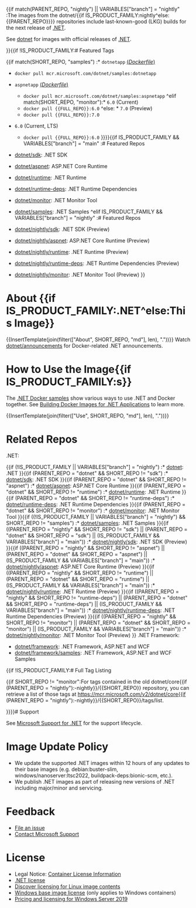 {{if match(PARENT_REPO, "nightly") || VARIABLES["branch"] = "nightly"
:The images from the dotnet/{{if IS_PRODUCT_FAMILY:nightly^else:{{PARENT_REPO}}}} repositories include last-known-good (LKG) builds for the next release of [.NET](https://github.com/dotnet/core).

See [dotnet](https://hub.docker.com/_/microsoft-dotnet/) for images with official releases of [.NET](https://github.com/dotnet/core).

}}{{if !IS_PRODUCT_FAMILY:# Featured Tags

{{if match(SHORT_REPO, "samples")
:* `dotnetapp` [(*Dockerfile*)](https://github.com/dotnet/dotnet-docker/blob/main/samples/dotnetapp/Dockerfile)
  * `docker pull mcr.microsoft.com/dotnet/samples:dotnetapp`
* `aspnetapp` [(*Dockerfile*)](https://github.com/dotnet/dotnet-docker/blob/main/samples/aspnetapp/Dockerfile)
  * `docker pull mcr.microsoft.com/dotnet/samples:aspnetapp`
^elif match(SHORT_REPO, "monitor"):* `6.0` (Current)
  * `docker pull {{FULL_REPO}}:6.0`
^else: * `7.0` (Preview)
  * `docker pull {{FULL_REPO}}:7.0`
* `6.0` (Current, LTS)
  * `docker pull {{FULL_REPO}}:6.0`
}}}}{{if IS_PRODUCT_FAMILY && VARIABLES["branch"] = "main"
:# Featured Repos

* [dotnet/sdk](https://hub.docker.com/_/microsoft-dotnet-sdk/): .NET SDK
* [dotnet/aspnet](https://hub.docker.com/_/microsoft-dotnet-aspnet/): ASP.NET Core Runtime
* [dotnet/runtime](https://hub.docker.com/_/microsoft-dotnet-runtime/): .NET Runtime
* [dotnet/runtime-deps](https://hub.docker.com/_/microsoft-dotnet-runtime-deps/): .NET Runtime Dependencies
* [dotnet/monitor](https://hub.docker.com/_/microsoft-dotnet-monitor/): .NET Monitor Tool
* [dotnet/samples](https://hub.docker.com/_/microsoft-dotnet-samples/): .NET Samples
^elif IS_PRODUCT_FAMILY && VARIABLES["branch"] = "nightly"
:# Featured Repos

* [dotnet/nightly/sdk](https://hub.docker.com/_/microsoft-dotnet-nightly-sdk/): .NET SDK (Preview)
* [dotnet/nightly/aspnet](https://hub.docker.com/_/microsoft-dotnet-nightly-aspnet/): ASP.NET Core Runtime (Preview)
* [dotnet/nightly/runtime](https://hub.docker.com/_/microsoft-dotnet-nightly-runtime/): .NET Runtime (Preview)
* [dotnet/nightly/runtime-deps](https://hub.docker.com/_/microsoft-dotnet-nightly-runtime-deps/): .NET Runtime Dependencies (Preview)
* [dotnet/nightly/monitor](https://hub.docker.com/_/microsoft-dotnet-nightly-monitor/): .NET Monitor Tool (Preview)
}}
# About {{if IS_PRODUCT_FAMILY:.NET^else:This Image}}

{{InsertTemplate(join(filter(["About", SHORT_REPO, "md"], len), "."))}}
Watch [dotnet/announcements](https://github.com/dotnet/announcements/labels/Docker) for Docker-related .NET announcements.

# How to Use the Image{{if IS_PRODUCT_FAMILY:s}}

The [.NET Docker samples](https://github.com/dotnet/dotnet-docker/blob/main/samples/README.md) show various ways to use .NET and Docker together. See [Building Docker Images for .NET Applications](https://docs.microsoft.com/dotnet/core/docker/building-net-docker-images) to learn more.

{{InsertTemplate(join(filter(["Use", SHORT_REPO, "md"], len), "."))}}
# Related Repos

.NET:

{{if (!IS_PRODUCT_FAMILY || VARIABLES["branch"] = "nightly")
    :* [dotnet](https://hub.docker.com/_/microsoft-dotnet/): .NET
}}{{if (PARENT_REPO = "dotnet" && SHORT_REPO != "sdk")
    :* [dotnet/sdk](https://hub.docker.com/_/microsoft-dotnet-sdk/): .NET SDK
}}{{if (PARENT_REPO = "dotnet" && SHORT_REPO != "aspnet")
    :* [dotnet/aspnet](https://hub.docker.com/_/microsoft-dotnet-aspnet/): ASP.NET Core Runtime
}}{{if (PARENT_REPO = "dotnet" && SHORT_REPO != "runtime")
    :* [dotnet/runtime](https://hub.docker.com/_/microsoft-dotnet-runtime/): .NET Runtime
}}{{if (PARENT_REPO = "dotnet" && SHORT_REPO != "runtime-deps")
    :* [dotnet/runtime-deps](https://hub.docker.com/_/microsoft-dotnet-runtime-deps/): .NET Runtime Dependencies
}}{{if (PARENT_REPO = "dotnet" && SHORT_REPO != "monitor")
    :* [dotnet/monitor](https://hub.docker.com/_/microsoft-dotnet-monitor/): .NET Monitor Tool
}}{{if ((!IS_PRODUCT_FAMILY || VARIABLES["branch"] = "nightly") && SHORT_REPO != "samples")
    :* [dotnet/samples](https://hub.docker.com/_/microsoft-dotnet-samples/): .NET Samples
}}{{if ((PARENT_REPO = "nightly" && SHORT_REPO != "sdk") || (PARENT_REPO = "dotnet" && SHORT_REPO = "sdk") || (IS_PRODUCT_FAMILY && VARIABLES["branch"] = "main"))
    :* [dotnet/nightly/sdk](https://hub.docker.com/_/microsoft-dotnet-nightly-sdk/): .NET SDK (Preview)
}}{{if ((PARENT_REPO = "nightly" && SHORT_REPO != "aspnet") || (PARENT_REPO = "dotnet" && SHORT_REPO = "aspnet") || (IS_PRODUCT_FAMILY && VARIABLES["branch"] = "main"))
    :* [dotnet/nightly/aspnet](https://hub.docker.com/_/microsoft-dotnet-nightly-aspnet/): ASP.NET Core Runtime (Preview)
}}{{if ((PARENT_REPO = "nightly" && SHORT_REPO != "runtime") || (PARENT_REPO = "dotnet" && SHORT_REPO = "runtime") || (IS_PRODUCT_FAMILY && VARIABLES["branch"] = "main"))
    :* [dotnet/nightly/runtime](https://hub.docker.com/_/microsoft-dotnet-nightly-runtime/): .NET Runtime (Preview)
}}{{if ((PARENT_REPO = "nightly" && SHORT_REPO != "runtime-deps") || (PARENT_REPO = "dotnet" && SHORT_REPO = "runtime-deps") || (IS_PRODUCT_FAMILY && VARIABLES["branch"] = "main"))
    :* [dotnet/nightly/runtime-deps](https://hub.docker.com/_/microsoft-dotnet-nightly-runtime-deps/): .NET Runtime Dependencies (Preview)
}}{{if ((PARENT_REPO = "nightly" && SHORT_REPO != "monitor") || (PARENT_REPO = "dotnet" && SHORT_REPO = "monitor") || (IS_PRODUCT_FAMILY && VARIABLES["branch"] = "main"))
    :* [dotnet/nightly/monitor](https://hub.docker.com/_/microsoft-dotnet-nightly-monitor/): .NET Monitor Tool (Preview)
}}
.NET Framework:

* [dotnet/framework](https://hub.docker.com/_/microsoft-dotnet-framework/): .NET Framework, ASP.NET and WCF
* [dotnet/framework/samples](https://hub.docker.com/_/microsoft-dotnet-framework-samples/): .NET Framework, ASP.NET and WCF Samples

{{if !IS_PRODUCT_FAMILY:# Full Tag Listing
<!--End of generated tags-->

{{if SHORT_REPO != "monitor":For tags contained in the old dotnet/core{{if (PARENT_REPO = "nightly"):-nightly}}/{{SHORT_REPO}} repository, you can retrieve a list of those tags at https://mcr.microsoft.com/v2/dotnet/core{{if (PARENT_REPO = "nightly"):-nightly}}/{{SHORT_REPO}}/tags/list.

}}}}# Support

See [Microsoft Support for .NET](https://github.com/dotnet/core/blob/master/microsoft-support.md) for the support lifecycle.

# Image Update Policy

* We update the supported .NET images within 12 hours of any updates to their base images (e.g. debian:buster-slim, windows/nanoserver:ltsc2022, buildpack-deps:bionic-scm, etc.).
* We publish .NET images as part of releasing new versions of .NET including major/minor and servicing.

# Feedback

* [File an issue](https://github.com/dotnet/dotnet-docker/issues/new/choose)
* [Contact Microsoft Support](https://support.microsoft.com/contactus/)

# License

* Legal Notice: [Container License Information](https://aka.ms/mcr/osslegalnotice)
* [.NET license](https://github.com/dotnet/dotnet-docker/blob/main/LICENSE)
* [Discover licensing for Linux image contents](https://github.com/dotnet/dotnet-docker/blob/main/documentation/image-artifact-details.md)
* [Windows base image license](https://docs.microsoft.com/virtualization/windowscontainers/images-eula) (only applies to Windows containers)
* [Pricing and licensing for Windows Server 2019](https://www.microsoft.com/cloud-platform/windows-server-pricing)
